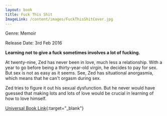 ```yaml
---
layout: book
title: Fuck This Shit
ImageLink: /content/images/FuckThisShitCover.jpg
---
```


Genre: Memoir

Release Date: 3rd Feb 2016

**Learning not to give a fuck sometimes involves a lot of fucking.**

At twenty-nine, Zed has never been in love, much less a relationship. With a year to go before being a thirty-year-old virgin, he decides to pay for sex. But sex is not as easy as it seems. See, Zed has situational anorgasmia, which means that he can't orgasm during sex.

Zed tries to figure it out his sexual dysfunction. But he never would have guessed that making lots and lots of love would be crucial in learning of how to love himself.

[Universal Book Link](https://books2read.com/u/3RaXgp){:target="_blank"}